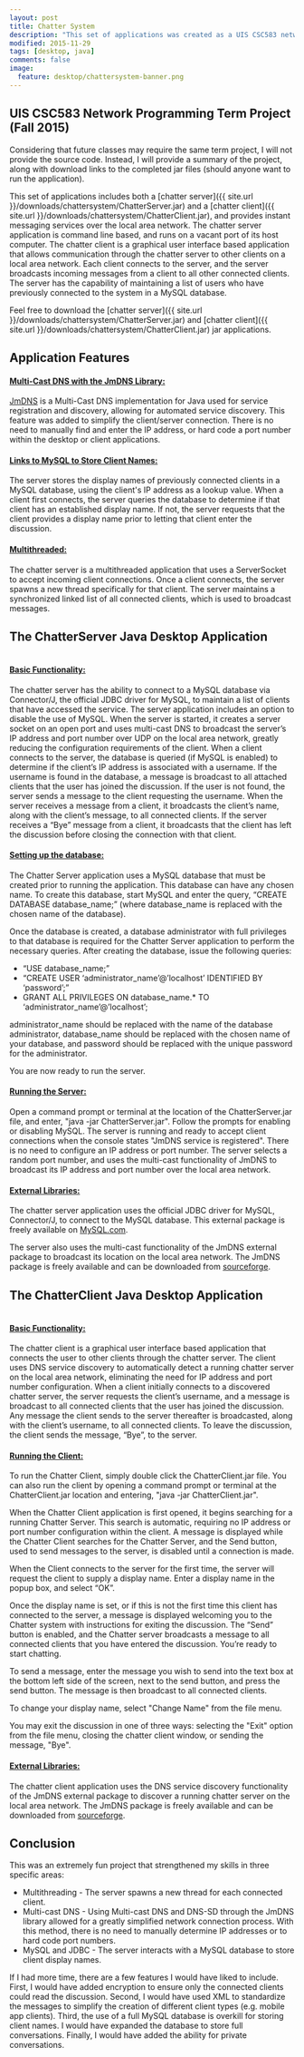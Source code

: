 ```yaml
---
layout: post
title: Chatter System
description: "This set of applications was created as a UIS CSC583 network programming term project in the fall of 2015. It includes a chatter server and a chatter client, and provides instant messaging services over the local area network. The chatter server application is command line based, and runs on a vacant port of its host computer. The chatter client is a graphical user interface based application that allows communication through the chatter server to other clients on a local area network. Each client connects to the server, and the server broadcasts incoming messages from a client to all other connected clients. The server has the capability of maintaining a list of users who have previously connected to the system in a MySQL database."
modified: 2015-11-29
tags: [desktop, java]
comments: false
image:
  feature: desktop/chattersystem-banner.png
---
```


## UIS CSC583 Network Programming Term Project (Fall 2015)

Considering that future classes may require the same term project, I will not provide the source code. Instead, I will provide a summary of the project, along with download links to the completed jar files (should anyone want to run the application).

This set of applications includes both a [chatter server]({{ site.url }}/downloads/chattersystem/ChatterServer.jar) and a [chatter client]({{ site.url }}/downloads/chattersystem/ChatterClient.jar), and provides instant messaging services over the local area network. The chatter server application is command line based, and runs on a vacant port of its host computer. The chatter client is a graphical user interface based application that allows communication through the chatter server to other clients on a local area network. Each client connects to the server, and the server broadcasts incoming messages from a client to all other connected clients. The server has the capability of maintaining a list of users who have previously connected to the system in a MySQL database.

Feel free to download the [chatter server]({{ site.url }}/downloads/chattersystem/ChatterServer.jar) and [chatter client]({{ site.url }}/downloads/chattersystem/ChatterClient.jar) jar applications.

## Application Features

#### <u>Multi-Cast DNS with the JmDNS Library:</u>
[JmDNS](http://jmdns.sourceforge.net) is a Multi-Cast DNS implementation for Java used for service registration and discovery, allowing for automated service discovery. This feature was added to simplify the client/server connection. There is no need to manually find and enter the IP address, or hard code a port number within the desktop or client applications.

#### <u>Links to MySQL to Store Client Names:</u>

The server stores the display names of previously connected clients in a MySQL database, using the client's IP address as a lookup value. When a client first connects, the server queries the database to determine if that client has an established display name. If not, the server requests that the client provides a display name prior to letting that client enter the discussion.

#### <u>Multithreaded:</u>

The chatter server is a multithreaded application that uses a ServerSocket to accept incoming client connections. Once a client connects, the server spawns a new thread specifically for that client. The server maintains a synchronized linked list of all connected clients, which is used to broadcast messages.

## The ChatterServer Java Desktop Application

<figure style="text-align: center">
    <img src="{{ site.url }}/images/desktop/chatterserver.png" alt="">
</figure>

#### <u>Basic Functionality:</u>

The chatter server has the ability to connect to a MySQL database via Connector/J, the official JDBC driver for MySQL, to maintain a list of clients that have accessed the service. The server application includes an option to disable the use of MySQL. When the server is started, it creates a server socket on an open port and uses multi-cast DNS to broadcast the server’s IP address and port number over UDP on the local area network, greatly reducing the configuration requirements of the client. When a client connects to the server, the database is queried (if MySQL is enabled) to determine if the client’s IP address is associated with a username. If the username is found in the database, a message is broadcast to all attached clients that the user has joined the discussion. If the user is not found, the server sends a message to the client requesting the username. When the server receives a message from a client, it broadcasts the client’s name, along with the client’s message, to all connected clients. If the server receives a “Bye” message from a client, it broadcasts that the client has left the discussion before closing the connection with that client.

#### <u>Setting up the database:</u>

The Chatter Server application uses a MySQL database that must be created prior to running the application. This database can have any chosen name. To create this database, start MySQL and enter the query, “CREATE DATABASE database_name;” (where database_name is replaced with the chosen name of the database).

Once the database is created, a database administrator with full privileges to that database is required for the Chatter Server application to perform the necessary queries. After creating the database, issue the following queries:

* “USE database_name;”
* “CREATE USER ‘administrator_name’@’localhost’ IDENTIFIED BY ‘password’;”
* GRANT ALL PRIVILEGES ON database_name.* TO ‘administrator_name’@’localhost’;

administrator_name should be replaced with the name of the database administrator, database_name should be replaced with the chosen name of your database, and password should be replaced with the unique password for the administrator.

You are now ready to run the server.

#### <u>Running the Server:</u>

Open a command prompt or terminal at the location of the ChatterServer.jar file, and enter, "java -jar ChatterServer.jar". Follow the prompts for enabling or disabling MySQL. The server is running and ready to accept client connections when the console states "JmDNS service is registered". There is no need to configure an IP address or port number. The server selects a random port number, and uses the multi-cast functionality of JmDNS to broadcast its IP address and port number over the local area network.

#### <u>External Libraries:</u>

The chatter server application uses the official JDBC driver for MySQL, Connector/J, to connect to the MySQL database. This external package is freely available on [MySQL.com]( http://dev.mysql.com/downloads/connector/j/).

The server also uses the multi-cast functionality of the JmDNS external package to broadcast its location on the local area network. The JmDNS package is freely available and can be downloaded from [sourceforge](http://sourceforge.net/projects/jmdns/).

## The ChatterClient Java Desktop Application

<figure style="text-align: center">
    <img src="{{ site.url }}/images/desktop/chatterclient.png" alt="">
</figure>

#### <u>Basic Functionality:</u>

The chatter client is a graphical user interface based application that connects the user to other clients through the chatter server. The client uses DNS service discovery to automatically detect a running chatter server on the local area network, eliminating the need for IP address and port number configuration. When a client initially connects to a discovered chatter server, the server requests the client’s username, and a message is broadcast to all connected clients that the user has joined the discussion. Any message the client sends to the server thereafter is broadcasted, along with the client’s username, to all connected clients. To leave the discussion, the client sends the message, “Bye”, to the server.

#### <u>Running the Client:</u>  

To run the Chatter Client, simply double click the ChatterClient.jar file. You can also run the client by opening a command prompt or terminal at the ChatterClient.jar location and entering, "java -jar ChatterClient.jar".

When the Chatter Client application is first opened, it begins searching for a running Chatter Server. This search is automatic, requiring no IP address or port number configuration within the client. A message is displayed while the Chatter Client searches for the Chatter Server, and the Send button, used to send messages to the server, is disabled until a connection is made.

When the Client connects to the server for the first time, the server will request the client to supply a display name. Enter a display name in the popup box, and select “OK”.

Once the display name is set, or if this is not the first time this client has connected to the server, a message is displayed welcoming you to the Chatter system with instructions for exiting the discussion. The “Send” button is enabled, and the Chatter server broadcasts a message to all connected clients that you have entered the discussion. You’re ready to start chatting.

To send a message, enter the message you wish to send into the text box at the bottom left side of the screen, next to the send button, and press the send button. The message is then broadcast to all connected clients.

To change your display name, select "Change Name" from the file menu.

You may exit the discussion in one of three ways: selecting the "Exit" option from the file menu, closing the chatter client window, or sending the message, "Bye".

#### <u>External Libraries:</u>

The chatter client application uses the DNS service discovery functionality of the JmDNS external package to discover a running chatter server on the local area network. The JmDNS package is freely available and can be downloaded from [sourceforge](http://sourceforge.net/projects/jmdns/).


## Conclusion

This was an extremely fun project that strengthened my skills in three specific areas:

* Multithreading - The server spawns a new thread for each connected client.
* Multi-cast DNS - Using Multi-cast DNS and DNS-SD through the JmDNS library allowed for a greatly simplified network connection process. With this method, there is no need to manually determine IP addresses or to hard code port numbers.
* MySQL and JDBC - The server interacts with a MySQL database to store client display names.

If I had more time, there are a few features I would have liked to include. First, I would have added encryption to ensure only the connected clients could read the discussion. Second, I would have used XML to standardize the messages to simplify the creation of different client types (e.g. mobile app clients). Third, the use of a full MySQL database is overkill for storing client names. I would have expanded the database to store full conversations. Finally, I would have added the ability for private conversations.
